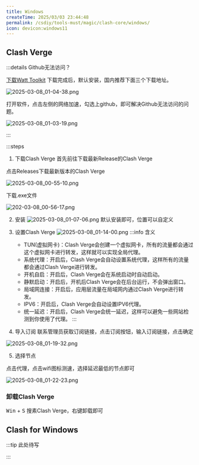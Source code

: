 ```yaml
---
title: Windows
createTime: 2025/03/03 23:44:48
permalink: /csdiy/tools-must/magic/clash-core/windows/
icon: devicon:windows11
---
```


## Clash Verge

:::details Github无法访问？

[下载Watt Toolkit](https://steampp.net/)
下载完成后，默认安装，国内推荐下面三个下载地址。

![2025-03-08_01-04-38.png](/src/2025-03-08_01-04-38.png)

打开软件，点击左侧的网络加速，勾选上github，即可解决Github无法访问的问题。

![2025-03-08_01-03-19.png](/src/2025-03-08_01-03-19.png)

:::

:::steps

1. 下载Clash Verge
首先前往下载最新Release的Clash Verge

<RepoCard repo="clash-verge-rev/clash-verge-rev"></RepoCard>

点击Releases下载最新版本的Clash Verge

![2025-03-08_00-55-10.png](/src/2025-03-08_00-55-10.png)

下载.exe文件

![202-03-08_00-56-17.png](/src/2025-03-08_00-56-17.png)

2. 安装
![2025-03-08_01-07-06.png](/src/2025-03-08_01-07-06.png)
默认安装即可，位置可以自定义

3. 设置Clash Verge
![2025-03-08_01-14-00.png](/src/2025-03-08_01-14-00.png)
   :::info 含义
    - TUN(虚拟网卡)：Clash Verge会创建一个虚拟网卡，所有的流量都会通过这个虚拟网卡进行转发，这样就可以实现全局代理。<br>
    - 系统代理：开启后，Clash Verge会自动设置系统代理，这样所有的流量都会通过Clash Verge进行转发。<br>
    - 开机自启：开启后，Clash Verge会在系统启动时自动启动。<br>
    - 静默启动：开启后，开机后Clash Verge会在后台运行，不会弹出窗口。<br>
    - 局域网连接：开启后，应用层流量在局域网内通过Clash Verge进行转发。<br>
    - IPV6：开启后，Clash Verge会自动设置IPV6代理。<br>
    - 统一延迟：开启后，Clash Verge会统一延迟，这样可以避免一些网站检测到你使用了代理。
   :::


4. 导入订阅
   联系管理员获取订阅链接，点击订阅按钮，输入订阅链接，点击确定

![2025-03-08_01-19-32.png](/src/2025-03-08_01-19-32.png)

5. 选择节点

点击代理，点击wifi图标测速，选择延迟最低的节点即可

![2025-03-08_01-22-23.png](/src/2025-03-08_01-22-23.png)

### 卸载Clash Verge

<kbd>Win</kbd> + <kbd>S</kbd> 搜素Clash Verge，右键卸载即可

## Clash for Windows

:::tip 此处待写

:::

